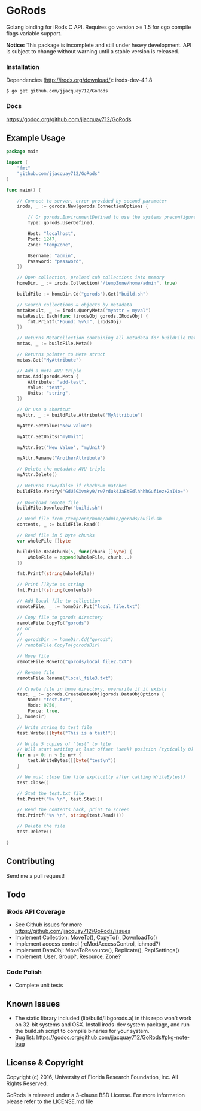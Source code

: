 # GoRods

Golang binding for iRods C API. Requires go version >= 1.5 for cgo compile flags variable support.

**Notice:** This package is incomplete and still under heavy development. API is subject to change without warning until a stable version is released.

### Installation

Dependencies (http://irods.org/download/): irods-dev-4.1.8

```
$ go get github.com/jjacquay712/GoRods
```

### Docs

https://godoc.org/github.com/jjacquay712/GoRods

## Example Usage

```go
package main

import (
	"fmt"
	"github.com/jjacquay712/GoRods"
)

func main() {

	// Connect to server, error provided by second parameter
	irods, _ := gorods.New(gorods.ConnectionOptions {

		// Or gorods.EnvironmentDefined to use the systems preconfigured environment
		Type: gorods.UserDefined, 

		Host: "localhost",
		Port: 1247,
		Zone: "tempZone",

		Username: "admin",
		Password: "password",
	})

	// Open collection, preload sub collections into memory
	homeDir, _ := irods.Collection("/tempZone/home/admin", true)

	buildFile := homeDir.Cd("gorods").Get("build.sh")

	// Search collections & objects by metadata
	metaResult, _ := irods.QueryMeta("myattr = myval")
	metaResult.Each(func (irodsObj gorods.IRodsObj) {
		fmt.Printf("Found: %v\n", irodsObj)
	})

	// Returns MetaCollection containing all metadata for buildFile DataObject
	metas, _ := buildFile.Meta()

	// Returns pointer to Meta struct
	metas.Get("MyAttribute")

	// Add a meta AVU triple
	metas.Add(gorods.Meta {
		Attribute: "add-test",
		Value: "test",
		Units: "string",
	})

	// Or use a shortcut
	myAttr, _ := buildFile.Attribute("MyAttribute")

	myAttr.SetValue("New Value")

	myAttr.SetUnits("myUnit")

	myAttr.Set("New Value", "myUnit")

	myAttr.Rename("AnotherAttribute")

	// Delete the metadata AVU triple
	myAttr.Delete()
	
	// Returns true/false if checksum matches
	buildFile.Verify("GdU5GXvmky9/rw7rduk4JaEtEdlhhhhGufiez+2aI4o=")
	
	// Download remote file
	buildFile.DownloadTo("build.sh")

	// Read file from /tempZone/home/admin/gorods/build.sh
	contents, _ := buildFile.Read()

	// Read file in 5 byte chunks
	var wholeFile []byte

	buildFile.ReadChunk(5, func(chunk []byte) {
		wholeFile = append(wholeFile, chunk...)
	})

	fmt.Printf(string(wholeFile))

	// Print []Byte as string
	fmt.Printf(string(contents))

	// Add local file to collection
	remoteFile, _ := homeDir.Put("local_file.txt")

	// Copy file to gorods directory
	remoteFile.CopyTo("gorods")
	// or
	//
	// gorodsDir := homeDir.Cd("gorods")
	// remoteFile.CopyTo(gorodsDir)

	// Move file
	remoteFile.MoveTo("gorods/local_file2.txt")

	// Rename file
	remoteFile.Rename("local_file3.txt")

	// Create file in home directory, overwrite if it exists
	test, _ := gorods.CreateDataObj(gorods.DataObjOptions {
		Name: "test.txt",
		Mode: 0750,
		Force: true,
	}, homeDir)

	// Write string to test file
	test.Write([]byte("This is a test!"))

	// Write 5 copies of "test" to file
	// Will start writing at last offset (seek) position (typically 0)
	for n := 0; n < 5; n++ {
		test.WriteBytes([]byte("test\n"))
	}

	// We must close the file explicitly after calling WriteBytes()
	test.Close()

	// Stat the test.txt file
	fmt.Printf("%v \n", test.Stat())

	// Read the contents back, print to screen
	fmt.Printf("%v \n", string(test.Read()))

	// Delete the file
	test.Delete()

}

```

## Contributing

Send me a pull request!

## Todo

### iRods API Coverage

* See Github issues for more https://github.com/jjacquay712/GoRods/issues
* Implement Collection: MoveTo(), CopyTo(), DownloadTo()
* Implement access control (rcModAccessControl, ichmod?)
* Implement DataObj: MoveToResource(), Replicate(), ReplSettings()
* Implement: User, Group?, Resource, Zone?

### Code Polish

* Complete unit tests

## Known Issues

* The static library included (lib/build/libgorods.a) in this repo won't work on 32-bit systems and OSX. Install irods-dev system package, and run the build.sh script to compile binaries for your system.
* Bug list: https://godoc.org/github.com/jjacquay712/GoRods#pkg-note-bug

## License & Copyright

Copyright (c) 2016, University of Florida Research Foundation, Inc. All Rights Reserved.

GoRods is released under a 3-clause BSD License. For more information please refer to the LICENSE.md file

